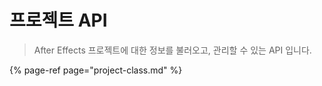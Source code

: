 # 프로젝트 API

> After Effects 프로젝트에 대한 정보를 불러오고, 관리할 수 있는 API 입니다.

{% page-ref page="project-class.md" %}

